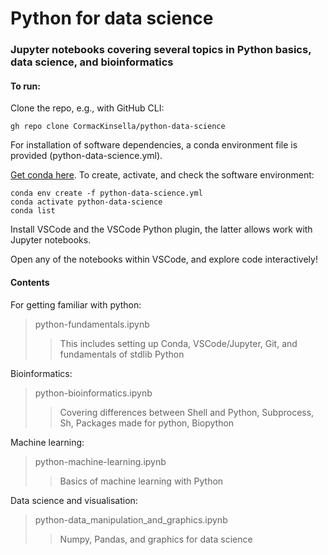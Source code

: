 # Python for data science

### Jupyter notebooks covering several topics in Python basics, data science, and bioinformatics

#### To run:

Clone the repo, e.g., with GitHub CLI:

```
gh repo clone CormacKinsella/python-data-science
```

For installation of software dependencies, a conda environment file is provided (python-data-science.yml).

[Get conda here](https://docs.conda.io/en/latest/miniconda.html#linux-installers). To create, activate, and check the software environment:

```
conda env create -f python-data-science.yml
conda activate python-data-science
conda list
```

Install VSCode and the VSCode Python plugin, the latter allows work with Jupyter notebooks.

Open any of the notebooks within VSCode, and explore code interactively!

#### Contents

For getting familiar with python:

>python-fundamentals.ipynb
>>This includes setting up Conda, VSCode/Jupyter, Git, and fundamentals of stdlib Python

Bioinformatics:

>python-bioinformatics.ipynb
>>Covering differences between Shell and Python, Subprocess, Sh, Packages made for python, Biopython

Machine learning:

>python-machine-learning.ipynb
>>Basics of machine learning with Python

Data science and visualisation:

>python-data_manipulation_and_graphics.ipynb
>>Numpy, Pandas, and graphics for data science